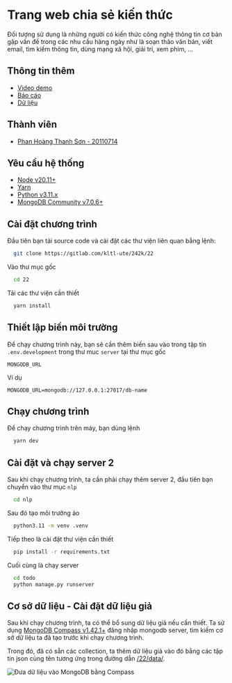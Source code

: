 
# Trang web chia sẻ kiến thức

Đối tượng sử dụng là những người có kiến thức công nghệ thông tin cơ bản gặp vấn đề trong các nhu cầu hàng ngày như là soạn thảo văn bản, viết email, tìm kiếm thông tin, dùng mạng xã hội, giải trí, xem phim, ...

## Thông tin thêm

- [Video demo](https://youtu.be/ennOf3-ltfA)
- [Báo cáo](https://gitlab.com/kltl-ute/242k/22/-/tree/main/BC_KL_Nhom_22.pdf)
- [Dữ liệu](https://gitlab.com/kltl-ute/242k/22/-/tree/main/data/)

## Thành viên

- [Phan Hoàng Thanh Sơn - 20110714](https://www.github.com/thanhson00)


## Yêu cầu hệ thống

- [Node v20.11+](https://nodejs.org/en/download/current/)
- [Yarn](https://yarnpkg.com/en/docs/install)
- [Python v3.11.x](https://www.python.org/downloads/)
- [MongoDB Community v7.0.6+](https://www.mongodb.com/try/download/community)


## Cài đặt chương trình

Đầu tiên bạn tải source code và cài đặt các thư viện liên quan bằng lệnh:

```bash
  git clone https://gitlab.com/kltl-ute/242k/22
```
Vào thư mục gốc 
```bash
  cd 22
```

Tải các thư viện cần thiết
```bash
  yarn install
```

## Thiết lập biến môi trường

Để chạy chương trình này, bạn sẽ cần thêm biến sau vào trong tập tin `.env.development` trong thư muc `server` tại thư mục gốc

`MONGODB_URL` 

Ví dụ 

`MONGODB_URL=mongodb://127.0.0.1:27017/db-name`


## Chạy chương trình

Để chạy chương trình trên máy, bạn dùng lệnh

```bash
  yarn dev
```


## Cài đặt và chạy server 2

Sau khi chạy chương trình, ta cần phải chạy thêm server 2, đầu tiên bạn chuyển vào thư mục `nlp`

```bash
  cd nlp
```

Sau đó tạo môi trường ảo

```bash
  python3.11 -m venv .venv
```

Tiếp theo là cài đặt thư viện cần thiết

```bash
  pip install -r requirements.txt
```

Cuối cùng là chạy server

```bash
  cd todo
  python manage.py runserver
```

## Cơ sở dữ liệu - Cài đặt dữ liệu giả

Sau khi chạy chương trình, ta có thể bổ sung dữ liệu giả nếu cần thiết. Ta sử dụng [MongoDB Compass v1.42.1+](https://www.mongodb.com/try/download/compass) đăng nhập mongodb server, tìm kiếm cơ sở dữ liệu ta đã tạo trước khi chạy chương trình. 

Trong đó, đã có sẵn các collection, ta thêm dữ liệu giả vào đó bằng các tập tin json cùng tên tương ứng trong đường dẫn [/22/data/](https://gitlab.com/kltl-ute/242k/22/-/tree/main/data/).

![Đưa dữ liệu vào MongoDB bằng Compass](https://res.cloudinary.com/dfnm6sooi/image/upload/v1720539653/nryynqhndzrpckmolgvm.png)




